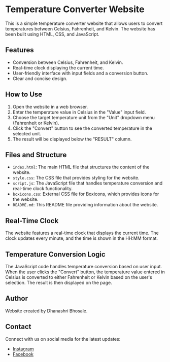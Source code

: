 # Temperature Converter Website

This is a simple temperature converter website that allows users to convert temperatures between Celsius, Fahrenheit, and Kelvin. The website has been built using HTML, CSS, and JavaScript.

## Features

- Conversion between Celsius, Fahrenheit, and Kelvin.
- Real-time clock displaying the current time.
- User-friendly interface with input fields and a conversion button.
- Clear and concise design.

## How to Use

1. Open the website in a web browser.
2. Enter the temperature value in Celsius in the "Value" input field.
3. Choose the target temperature unit from the "Unit" dropdown menu (Fahrenheit or Kelvin).
4. Click the "Convert" button to see the converted temperature in the selected unit.
5. The result will be displayed below the "RESULT" column.

## Files and Structure

- `index.html`: The main HTML file that structures the content of the website.
- `style.css`: The CSS file that provides styling for the website.
- `script.js`: The JavaScript file that handles temperature conversion and real-time clock functionality.
- `boxicons.css`: External CSS file for Boxicons, which provides icons for the website.
- `README.md`: This README file providing information about the website.

## Real-Time Clock

The website features a real-time clock that displays the current time. The clock updates every minute, and the time is shown in the HH:MM format.

## Temperature Conversion Logic

The JavaScript code handles temperature conversion based on user input. When the user clicks the "Convert" button, the temperature value entered in Celsius is converted to either Fahrenheit or Kelvin based on the user's selection. The result is then displayed on the page.

## Author

Website created by Dhanashri Bhosale.

## Contact

Connect with us on social media for the latest updates:
- [Instagram](#)
- [Facebook](#)
